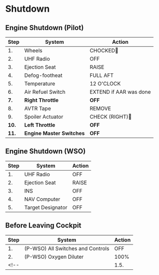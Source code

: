 # Shutdown

## Engine Shutdown (Pilot)

| Step    | System                     | Action                 |
|---------|----------------------------|------------------------|
| 1.      | Wheels                     | CHOCKED🔧              |
| 2.      | UHF Radio                  | OFF                    |
| 3.      | Ejection Seat              | RAISE                  |
| 4.      | Defog-footheat             | FULL AFT               |
| 5.      | Temperature                | 12 O'CLOCK             |
| 6.      | Air Refuel Switch          | EXTEND if AAR was done |
| **7.**  | **Right Throttle**         | **OFF**                |
| 8.      | AVTR Tape                  | REMOVE                 |
| 9.      | Spoiler Actuator           | CHECK (RIGHT)🔧        |
| **10.** | **Left Throttle**          | **OFF**                |
| **11.** | **Engine Master Switches** | **OFF**                |

<!-- 18. APU reject switch — NORMAL (some aircraft) -->

## Engine Shutdown (WSO)

| Step | System            | Action |
|------|-------------------|--------|
| 1.   | UHF Radio         | OFF    |
| 2.   | Ejection Seat     | RAISE  |
| 3.   | INS               | OFF    |
| 4.   | NAV Computer      | OFF    |
| 5.   | Target Designator | OFF    |

## Before Leaving Cockpit

| Step | System                            | Action |
|------|-----------------------------------|--------|
| 1.   | (P-WSO) All Switches and Controls | OFF    |
| 2.   | (P-WSO) Oxygen Diluter            | 100%   |
 <!-- |                                   | 1.5.   | (P-WSO) Face curtain safety pin | INSTALLED | -->
